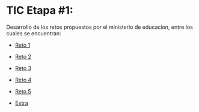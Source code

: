# TIC Etapa #1:

Desarrollo de los retos propuestos por el ministerio de educacion, entre los cuales se encuentran:

* <a href="reto_1\reto1.py">Reto 1</a>

* <a href="reto_2\reto2.py">Reto 2</a>

* <a href="reto_3\reto3.py">Reto 3</a>

* <a href="reto_4\reto4.py">Reto 4</a>

* <a href="reto_5\reto5.py">Reto 5</a>

* <a href="extra\extra.py">Extra</a>